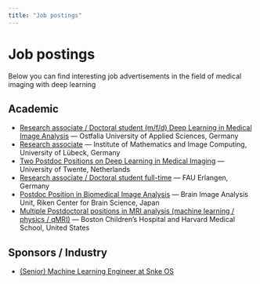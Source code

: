 ```yaml
---
title: "Job postings"
---
```


# Job postings

Below you can find interesting job advertisements in the field of medical imaging with deep learning

## Academic

* [Research associate / Doctoral student (m/f/d) Deep Learning in Medical Image Analysis](/jobs/Ostfalia.pdf) — Ostfalia University of Applied Sciences, Germany
* [Research associate](https://www.uni-luebeck.de/fileadmin/uzl_personal/stellenausschreibungen/1035_21_-_Ausschreibungstext_Wiss_MA_MIC__Langtext_.pdf) — Institute of Mathematics and Image Computing, University of Lübeck, Germany
* [Two Postdoc Positions on Deep Learning in Medical Imaging](https://www.utwente.nl/en/organisation/careers/!/78/) — University of Twente, Netherlands
* [Research associate / Doctoral student full-time](http://univis.uni-erlangen.de/form?__s=2&dsc=anew/position_view&dbs=tech/aibe/zentr/doktor&anonymous=1&sem=2021s&__e=815) — FAU Erlangen, Germany
* [Postdoc Position in Biomedical Image Analysis](https://bia.riken.jp/jobs.php?lang=en) — Brain Image Analysis Unit,  Riken Center for Brain Science, Japan
* [Multiple Postdoctoral positions in MRI analysis (machine learning / physics / qMRI)](/jobs/CRL.pdf) — Boston Children’s Hospital and Harvard Medical School, United States

## Sponsors / Industry

* [(Senior) Machine Learning Engineer at Snke OS](/sponsors/snke_OS_Machine_Learning_Engineer.pdf)
